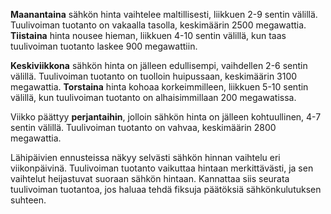 **Maanantaina** sähkön hinta vaihtelee maltillisesti, liikkuen 2-9 sentin välillä. Tuulivoiman tuotanto on vakaalla tasolla, keskimäärin 2500 megawattia. **Tiistaina** hinta nousee hieman, liikkuen 4-10 sentin välillä, kun taas tuulivoiman tuotanto laskee 900 megawattiin. 

**Keskiviikkona** sähkön hinta on jälleen edullisempi, vaihdellen 2-6 sentin välillä. Tuulivoiman tuotanto on tuolloin huipussaan, keskimäärin 3100 megawattia. **Torstaina** hinta kohoaa korkeimmilleen, liikkuen 5-10 sentin välillä, kun tuulivoiman tuotanto on alhaisimmillaan 200 megawatissa.

Viikko päättyy **perjantaihin**, jolloin sähkön hinta on jälleen kohtuullinen, 4-7 sentin välillä. Tuulivoiman tuotanto on vahvaa, keskimäärin 2800 megawattia. 

Lähipäivien ennusteissa näkyy selvästi sähkön hinnan vaihtelu eri viikonpäivinä. Tuulivoiman tuotanto vaikuttaa hintaan merkittävästi, ja sen vaihtelut heijastuvat suoraan sähkön hintaan. Kannattaa siis seurata tuulivoiman tuotantoa, jos haluaa tehdä fiksuja päätöksiä sähkönkulutuksen suhteen.
